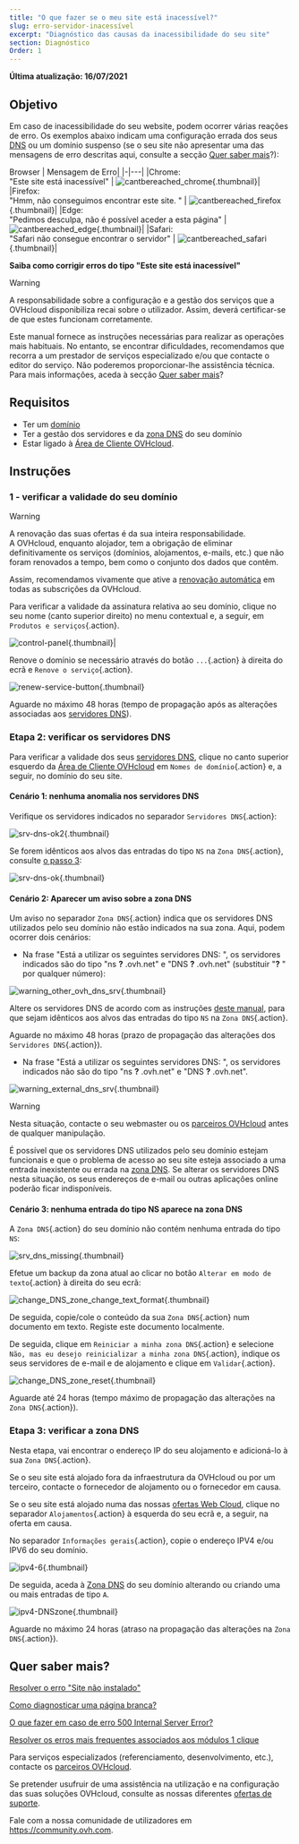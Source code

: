 ```yaml
---
title: "O que fazer se o meu site está inacessível?"
slug: erro-servidor-inacessível
excerpt: "Diagnóstico das causas da inacessibilidade do seu site"
section: Diagnóstico
Order: 1
---
```


**Última atualização: 16/07/2021**

## Objetivo

Em caso de inacessibilidade do seu website, podem ocorrer várias reações de erro. Os exemplos abaixo indicam uma configuração errada dos seus [DNS](../../domains/generalites-serveurs-dns/#comprendre-la-notion-de-dns) ou um domínio suspenso (se o seu site não apresentar uma das mensagens de erro descritas aqui, consulte a secção [Quer saber mais](#aller-plus-loin)?):

Browser | Mensagem de Erro|
\|-|---|
|Chrome:<br>"Este site está inacessível" | ![cantbereached_chrome](images/cantbereached_chrome.png){.thumbnail}\|
|Firefox:<br>"Hmm, não conseguimos encontrar este site. " | ![cantbereached_firefox](images/cantbereached_firefox.png){.thumbnail}\|
|Edge:<br>"Pedimos desculpa, não é possível aceder a esta página" | ![cantbereached_edge](images/cantbereached_edge.png){.thumbnail}\|
|Safari:<br>"Safari não consegue encontrar o servidor" | ![cantbereached_safari](images/cantbereached_safari.png){.thumbnail}\|

**Saiba como corrigir erros do tipo "Este site está inacessível"**

> [!warning]
>
> A responsabilidade sobre a configuração e a gestão dos serviços que a OVHcloud disponibiliza recai sobre o utilizador. Assim, deverá certificar-se de que estes funcionam corretamente.
>
> Este manual fornece as instruções necessárias para realizar as operações mais habituais. No entanto, se encontrar dificuldades, recomendamos que recorra a um prestador de serviços especializado e/ou que contacte o editor do serviço. Não poderemos proporcionar-lhe assistência técnica. Para mais informações, aceda à secção [Quer saber mais](#aller-plus-loin)?
>

## Requisitos

- Ter um [domínio](https://www.ovh.com/fr/domaines/)
- Ter a gestão dos servidores e da [zona DNS](../../domains/editer-ma-zone-dns/#comprendre-la-notion-de-dns) do seu domínio
- Estar ligado à [Área de Cliente OVHcloud](https://www.ovh.com/auth/?action=gotomanager&from=https://www.ovh.com/fr/&ovhSubsidiary=fr).

## Instruções

### 1 - verificar a validade do seu domínio

> [!warning]
>
> A renovação das suas ofertas é da sua inteira responsabilidade.<br>
> A OVHcloud, enquanto alojador, tem a obrigação de eliminar definitivamente os serviços (domínios, alojamentos, e-mails, etc.) que não foram renovados a tempo, bem como o conjunto dos dados que contêm.
>
> Assim, recomendamos vivamente que ative a [renovação automática](../../billing/renouvellement-automatique-ovh/#en-pratique) em todas as subscrições da OVHcloud.
>

Para verificar a validade da assinatura relativa ao seu domínio, clique no seu nome (canto superior direito) no menu contextual e, a seguir, em `Produtos e serviços`{.action}.

![control-panel](images/control-panel.png){.thumbnail}\|

Renove o domínio se necessário através do botão `...`{.action} à direita do ecrã e `Renove o serviço`{.action}.

![renew-service-button](images/renew-service-button.png){.thumbnail}

Aguarde no máximo 48 horas (tempo de propagação após as alterações associadas aos [servidores DNS](../../domains/generalites-serveurs-dns/#comprendre-la-notion-de-dns)).

### Etapa 2: verificar os servidores DNS

Para verificar a validade dos seus [servidores DNS](../../domains/generalites-serveurs-dns/), clique no canto superior esquerdo da [Área de Cliente OVHcloud](https://www.ovh.com/auth/?action=gotomanager&from=https://www.ovh.com/fr/&ovhSubsidiary=fr) em `Nomes de domínio`{.action} e, a seguir, no domínio do seu site.

#### Cenário 1: nenhuma anomalia nos servidores DNS

Verifique os servidores indicados no separador `Servidores DNS`{.action}:

![srv-dns-ok2](images/srv-dns-ok2.png){.thumbnail}

Se forem idênticos aos alvos das entradas do tipo `NS` na `Zona DNS`{.action}, consulte [o passo 3](#etape3):

![srv-dns-ok](images/srv-dns-ok.png){.thumbnail}

#### Cenário 2: Aparecer um aviso sobre a zona DNS

Um aviso no separador `Zona DNS`{.action} indica que os servidores DNS utilizados pelo seu domínio não estão indicados na sua zona. Aqui, podem ocorrer dois cenários:

- Na frase "Está a utilizar os seguintes servidores DNS: ", os servidores indicados são do tipo "ns **?** .ovh.net" e "DNS **?** .ovh.net" (substituir "**?** " por qualquer número):

![warning_other_ovh_dns_srv](images/warning_other_ovh_dns_srv.png){.thumbnail}

Altere os servidores DNS de acordo com as instruções [deste manual](../../domains/generalites-serveurs-dns/#modifier-les-serveurs-dns), para que sejam idênticos aos alvos das entradas do tipo `NS` na `Zona DNS`{.action}.

Aguarde no máximo 48 horas (prazo de propagação das alterações dos `Servidores DNS`{.action}).

- Na frase "Está a utilizar os seguintes servidores DNS: ", os servidores indicados não são do tipo "ns **?** .ovh.net" e "DNS **?** .ovh.net".

![warning_external_dns_srv](images/warning_external_dns_srv.png){.thumbnail}

> [!warning]
>
> Nesta situação, contacte o seu webmaster ou os [parceiros OVHcloud](https://partner.ovhcloud.com/fr/) antes de qualquer manipulação.
>
> É possível que os servidores DNS utilizados pelo seu domínio estejam funcionais e que o problema de acesso ao seu site esteja associado a uma entrada inexistente ou errada na [zona DNS](../../domains/editer-ma-zone-dns/#comprendre-la-notion-de-dns). Se alterar os servidores DNS nesta situação, os seus endereços de e-mail ou outras aplicações online poderão ficar indisponíveis.
>

#### Cenário 3: nenhuma entrada do tipo NS aparece na zona DNS

A `Zona DNS`{.action} do seu domínio não contém nenhuma entrada do tipo `NS`:

![srv_dns_missing](images/srv_dns_missing.png){.thumbnail}

Efetue um backup da zona atual ao clicar no botão `Alterar em modo de texto`{.action} à direita do seu ecrã:

![change_DNS_zone_change_text_format](images/change_DNS_zone_change_text_format.png){.thumbnail}

De seguida, copie/cole o conteúdo da sua `Zona DNS`{.action} num documento em texto. Registe este documento localmente.

De seguida, clique em `Reiniciar a minha zona DNS`{.action} e selecione `Não, mas eu desejo reinicializar a minha zona DNS`{.action}, indique os seus servidores de e-mail e de alojamento e clique em `Validar`{.action}.

![change_DNS_zone_reset](images/change_DNS_zone_reset.png){.thumbnail}

Aguarde até 24 horas (tempo máximo de propagação das alterações na `Zona DNS`{.action}).

### Etapa 3: verificar a zona DNS <a name="etape3"></a>

Nesta etapa, vai encontrar o endereço IP do seu alojamento e adicioná-lo à sua `Zona DNS`{.action}.

Se o seu site está alojado fora da infraestrutura da OVHcloud ou por um terceiro, contacte o fornecedor de alojamento ou o fornecedor em causa.

Se o seu site está alojado numa das nossas [ofertas Web Cloud](https://www.ovh.com/fr/hebergement-web/), clique no separador `Alojamentos`{.action} à esquerda do seu ecrã e, a seguir, na oferta em causa.

No separador `Informações gerais`{.action}, copie o endereço IPV4 e/ou IPV6 do seu domínio.

![ipv4-6](images/ipv4-6.png){.thumbnail}

De seguida, aceda à [Zona DNS](../../domains/editer-ma-zone-dns/#editer-la-zone-dns-ovhcloud-de-votre-nom-domaine_1) do seu domínio alterando ou criando uma ou mais entradas de tipo `A`.

![ipv4-DNSzone](images/ipv4-DNSzone.png){.thumbnail}

Aguarde no máximo 24 horas (atraso na propagação das alterações na `Zona DNS`{.action}).

## Quer saber mais? <a name="aller-plus-loin"></a>

[Resolver o erro "Site não instalado"](../erreur-site-non-installe/)

[Como diagnosticar uma página branca?](../comment-diagnostiquer-page-blanche/)

[O que fazer em caso de erro 500 Internal Server Error?](../erreur-500-internal-server-error/)

[Resolver os erros mais frequentes associados aos módulos 1 clique](../erreurs-frequentes-modules-en-1-clic/)

Para serviços especializados (referenciamento, desenvolvimento, etc.), contacte os [parceiros OVHcloud](https://partner.ovhcloud.com/fr/).

Se pretender usufruir de uma assistência na utilização e na configuração das suas soluções OVHcloud, consulte as nossas diferentes [ofertas de suporte](https://www.ovhcloud.com/fr/support-levels/).

Fale com a nossa comunidade de utilizadores em <https://community.ovh.com>.
